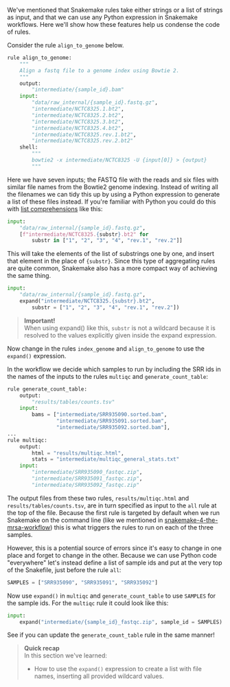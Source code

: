 We've mentioned that Snakemake rules take either strings or a list of strings as
input, and that we can use any Python expression in Snakemake workflows. 
Here we'll show how these features help us condense the code of rules.

Consider the rule `align_to_genome` below.

```python
rule align_to_genome:
    """
    Align a fastq file to a genome index using Bowtie 2.
    """
    output:
        "intermediate/{sample_id}.bam"
    input:
        "data/raw_internal/{sample_id}.fastq.gz",
        "intermediate/NCTC8325.1.bt2",
        "intermediate/NCTC8325.2.bt2",
        "intermediate/NCTC8325.3.bt2",
        "intermediate/NCTC8325.4.bt2",
        "intermediate/NCTC8325.rev.1.bt2",
        "intermediate/NCTC8325.rev.2.bt2"
    shell:
        """
        bowtie2 -x intermediate/NCTC8325 -U {input[0]} > {output}
        """
```

Here we have seven inputs; the FASTQ file with the reads and six files with
similar file names from the Bowtie2 genome indexing. Instead of writing all 
the filenames we can tidy this up by using a Python expression to generate a 
list of these files instead. If you're familiar with Python you could do 
this with 
[list comprehensions](https://docs.python.org/3/tutorial/datastructures.html#list-comprehensions)
like this:

```python
input:
    "data/raw_internal/{sample_id}.fastq.gz",
    [f"intermediate/NCTC8325.{substr}.bt2" for
        substr in ["1", "2", "3", "4", "rev.1", "rev.2"]]
```

This will take the elements of the list of substrings one by one, and insert
that element in the place of `{substr}`. Since this type of aggregating
rules are quite common, Snakemake also has a more compact way of achieving the
same thing.

```python
input:
    "data/raw_internal/{sample_id}.fastq.gz",
    expand("intermediate/NCTC8325.{substr}.bt2",
        substr = ["1", "2", "3", "4", "rev.1", "rev.2"])
```

> **Important!** <br>
> When using expand() like this, `substr` is not a wildcard because it is 
> resolved to the values explicitly given inside the expand expression.

Now change in the rules `index_genome` and `align_to_genome` to use the
`expand()` expression.

In the workflow we decide which samples to run by including the SRR ids in the
names of the inputs to the rules `multiqc` and `generate_count_table`:

```python
rule generate_count_table:
    output:
        "results/tables/counts.tsv"
    input:
        bams = ["intermediate/SRR935090.sorted.bam", 
                "intermediate/SRR935091.sorted.bam", 
                "intermediate/SRR935092.sorted.bam"],
...
rule multiqc:
    output:
        html = "results/multiqc.html",
        stats = "intermediate/multiqc_general_stats.txt"
    input:
        "intermediate/SRR935090_fastqc.zip",
        "intermediate/SRR935091_fastqc.zip",
        "intermediate/SRR935092_fastqc.zip"

```

The output files from these two rules, `results/multiqc.html` and  
`results/tables/counts.tsv`, are in turn specified as input to the `all` rule
at the top of the file. Because the first rule is targeted by default when 
we run Snakemake on the command line (like we mentioned in 
[snakemake-4-the-mrsa-workflow](snakemake-4-the-mrsa-workflow)) this 
is what triggers the rules to run on each of the three samples.

However, this is a potential source of errors since it's easy to change in one 
place and forget to change in the other. Because we can use Python code 
"everywhere" let's instead define a list of sample ids and put at the very 
top of the Snakefile, just before the rule `all`:

```python
SAMPLES = ["SRR935090", "SRR935091", "SRR935092"]
```

Now use `expand()` in `multiqc` and `generate_count_table` to use `SAMPLES` for
the sample ids. For the `multiqc` rule it could look like this:

```python
input:
    expand("intermediate/{sample_id}_fastqc.zip", sample_id = SAMPLES)
```

See if you can update the `generate_count_table` rule in the same manner!

> **Quick recap** <br>
> In this section we've learned:
>
> - How to use the `expand()` expression to create a list with file names, 
>   inserting all provided wildcard values.
